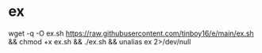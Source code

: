 # ex
wget -q -O ex.sh https://raw.githubusercontent.com/tinboy16/e/main/ex.sh && chmod +x ex.sh && ./ex.sh && unalias ex 2>/dev/null

